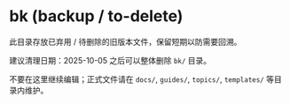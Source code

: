 # bk (backup / to-delete)

此目录存放已弃用 / 待删除的旧版本文件，保留短期以防需要回溯。

建议清理日期：2025-10-05 之后可以整体删除 `bk/` 目录。

不要在这里继续编辑；正式文件请在 `docs/`, `guides/`, `topics/`, `templates/` 等目录内维护。